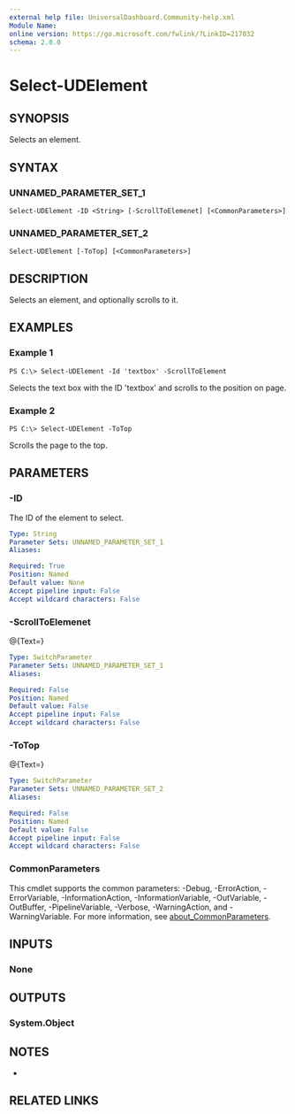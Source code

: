 ```yaml
---
external help file: UniversalDashboard.Community-help.xml
Module Name:
online version: https://go.microsoft.com/fwlink/?LinkID=217032
schema: 2.0.0
---
```


# Select-UDElement

## SYNOPSIS
Selects an element.

## SYNTAX

### UNNAMED_PARAMETER_SET_1
```
Select-UDElement -ID <String> [-ScrollToElemenet] [<CommonParameters>]
```

### UNNAMED_PARAMETER_SET_2
```
Select-UDElement [-ToTop] [<CommonParameters>]
```

## DESCRIPTION
Selects an element, and optionally scrolls to it.

## EXAMPLES

### Example 1
```
PS C:\> Select-UDElement -Id 'textbox' -ScrollToElement
```

Selects the text box with the ID 'textbox' and scrolls to the position on page.

### Example 2
```
PS C:\> Select-UDElement -ToTop
```

Scrolls the page to the top.

## PARAMETERS

### -ID
The ID of the element to select.

```yaml
Type: String
Parameter Sets: UNNAMED_PARAMETER_SET_1
Aliases:

Required: True
Position: Named
Default value: None
Accept pipeline input: False
Accept wildcard characters: False
```

### -ScrollToElemenet
@{Text=}

```yaml
Type: SwitchParameter
Parameter Sets: UNNAMED_PARAMETER_SET_1
Aliases:

Required: False
Position: Named
Default value: False
Accept pipeline input: False
Accept wildcard characters: False
```

### -ToTop
@{Text=}

```yaml
Type: SwitchParameter
Parameter Sets: UNNAMED_PARAMETER_SET_2
Aliases:

Required: False
Position: Named
Default value: False
Accept pipeline input: False
Accept wildcard characters: False
```

### CommonParameters
This cmdlet supports the common parameters: -Debug, -ErrorAction, -ErrorVariable, -InformationAction, -InformationVariable, -OutVariable, -OutBuffer, -PipelineVariable, -Verbose, -WarningAction, and -WarningVariable. For more information, see [about_CommonParameters](http://go.microsoft.com/fwlink/?LinkID=113216).

## INPUTS

### None
## OUTPUTS

### System.Object
## NOTES
*

## RELATED LINKS
